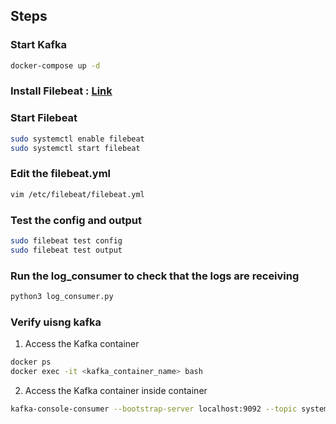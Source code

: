 ## Steps

### Start Kafka
```bash
docker-compose up -d
```

### Install Filebeat : [Link](https://www.elastic.co/docs/reference/beats/filebeat/setup-repositories)

### Start Filebeat
```bash
sudo systemctl enable filebeat
sudo systemctl start filebeat
```

### Edit the **filebeat.yml** 
```bash
vim /etc/filebeat/filebeat.yml
```

### Test the **config** and **output**
```bash
sudo filebeat test config
sudo filebeat test output
```

### Run the **log_consumer** to check that the logs are receiving
```bash
python3 log_consumer.py
```

### Verify uisng **kafka**
1. Access the Kafka container
```bash
docker ps
docker exec -it <kafka_container_name> bash
```

2. Access the Kafka container
inside container
```bash
kafka-console-consumer --bootstrap-server localhost:9092 --topic system-logs --from-beginning
```